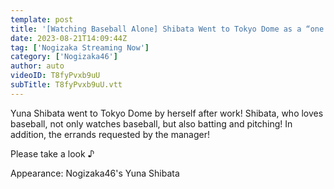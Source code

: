 ```yaml
---
template: post
title: '[Watching Baseball Alone] Shibata Went to Tokyo Dome as a “one person heaven”!'
date: 2023-08-21T14:09:44Z
tag: ['Nogizaka Streaming Now']
category: ['Nogizaka46']
author: auto 
videoID: T8fyPvxb9uU
subTitle: T8fyPvxb9uU.vtt
---
```

Yuna Shibata went to Tokyo Dome by herself after work! Shibata, who loves baseball, not only watches baseball, but also batting and pitching! In addition, the errands requested by the manager!

Please take a look ♪

Appearance: Nogizaka46's Yuna Shibata

